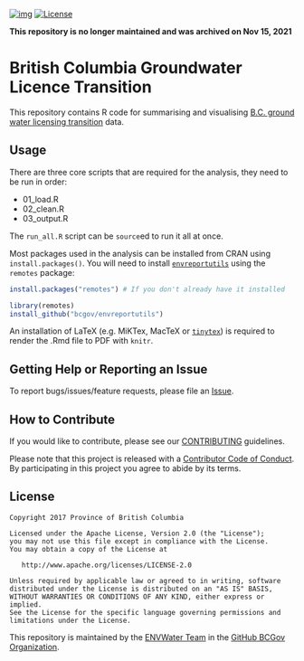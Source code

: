 [![img](https://img.shields.io/badge/Lifecycle-Retired-d45500)](https://github.com/bcgov/repomountie/blob/master/doc/lifecycle-badges.md)
[![License](https://img.shields.io/badge/License-Apache%202.0-blue.svg)](https://opensource.org/licenses/Apache-2.0)

**This repository is no longer maintained and was archived on Nov 15, 2021**

# British Columbia Groundwater Licence Transition

This repository contains R code for summarising and visualising [B.C. ground water licensing transition](https://www2.gov.bc.ca/gov/content?id=E9D78269542048EDA2D9DE9E5AEDF973) data.

## Usage

There are three core scripts that are required for the analysis, they need to be run in order:

- 01_load.R
- 02_clean.R
- 03_output.R

The `run_all.R` script can be `source`ed to run it all at once.

Most packages used in the analysis can be installed from CRAN using `install.packages()`. You will need to install  [`envreportutils`](https://github.com/bcgov/envreportutils) using the `remotes` package:

```r
install.packages("remotes") # If you don't already have it installed

library(remotes)
install_github("bcgov/envreportutils")
```
 
An installation of LaTeX (e.g. MiKTex, MacTeX or [`tinytex`](https://cran.r-project.org/web/packages/tinytex/index.html)) is required to render the .Rmd file to PDF with `knitr`.

## Getting Help or Reporting an Issue

To report bugs/issues/feature requests, please file an [Issue](https://github.com/bcgov/gw-license-transition-summary/issues).

## How to Contribute

If you would like to contribute, please see our [CONTRIBUTING](CONTRIBUTING.md) guidelines.

Please note that this project is released with a [Contributor Code of Conduct](CODE_OF_CONDUCT.md). By participating in this project you agree to abide by its terms.


## License

    Copyright 2017 Province of British Columbia

    Licensed under the Apache License, Version 2.0 (the "License");
    you may not use this file except in compliance with the License.
    You may obtain a copy of the License at 

       http://www.apache.org/licenses/LICENSE-2.0

    Unless required by applicable law or agreed to in writing, software
    distributed under the License is distributed on an "AS IS" BASIS,
    WITHOUT WARRANTIES OR CONDITIONS OF ANY KIND, either express or implied.
    See the License for the specific language governing permissions and
    limitations under the License.
    
This repository is maintained by the [ENVWater Team](https://github.com/orgs/bcgov/teams/envwater/members) in the [GitHub BCGov Organization](https://github.com/bcgov). 
